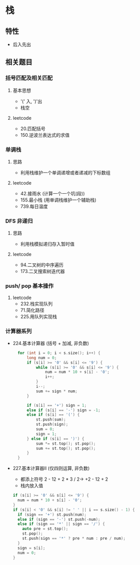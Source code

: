 # 栈

## 特性

- 后入先出

## 相关题目

### 括号匹配及相关匹配

1. 基本思想
    - '(' 入, ')'出
    - 栈空

2. leetcode
    - 20.匹配括号
    - 150.逆波兰表达式的求值

### 单调栈

1. 思路
    - 利用栈维护一个单调递增或者递减的下标数组

2. leetcode
    - 42.接雨水 (计算一个一个坑(段))
    - 155.最小栈 (用单调栈维护一个辅助栈)
    - 739.每日温度

### DFS 非递归

1. 思路
    - 利用栈模拟递归存入暂时值

2. leetcode
    - 94.二叉树的中序遍历
    - 173.二叉搜索树迭代器

### push/ pop 基本操作

1. leetcode
    - 232.栈实现队列
    - 71.简化路径
    - 225.用队列实现栈

### 计算器系列

- 224.基本计算器 (括号 + 加减, 非负数)

  ```c++
    for (int i = 0; i < s.size(); i++) {
        long num = 0;
        if (s[i] >= '0' && s[i] <= '9') {
            while (s[i] >= '0' && s[i] <= '9') {
                num = num * 10 + s[i] - '0';
                i++;
            }
            i--;
            sum += sign * num;
        }

        if (s[i] == '+') sign = 1;
        else if (s[i] == '-') sign = -1;
        else if (s[i] == '(') {
            st.push(sum);
            st.push(sign);
            sum = 0;
            sign = 1;
        } else if (s[i] == ')') {
            sum *= st.top(); st.pop();
            sum += st.top(); st.pop();
        }
    }
  ```

- 227.基本计算器II (仅四则运算, 非负数)
  - 都添上符号 2 - 12 + 2 * 3 / 2-> +2 - 12 + 2
  - 栈内放入值

  ```c++
  if (s[i] >= '0' && s[i] <= '9') {
    num = num * 10 + s[i] - '0';
  }
  if (s[i] < '0' && s[i] != ' ' || i == s.size() - 1) {
    if (sign == '+') st.push(num);
    else if (sign == '-') st.push(-num);
    else if (sign == '*' || sign == '/') {
      auto pre = st.top();
      st.pop();
      st.push(sign == '*' ? pre * num : pre / num);
    }
    sign = s[i];
    num = 0;
  }
  ```
